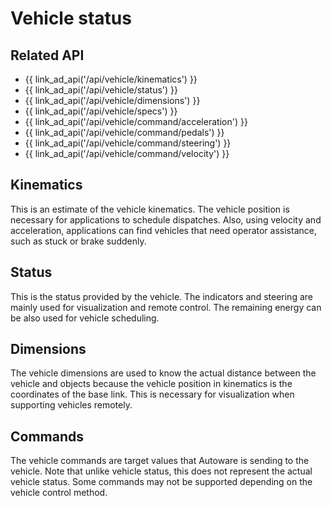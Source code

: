 # Vehicle status

## Related API

- {{ link_ad_api('/api/vehicle/kinematics') }}
- {{ link_ad_api('/api/vehicle/status') }}
- {{ link_ad_api('/api/vehicle/dimensions') }}
- {{ link_ad_api('/api/vehicle/specs') }}
- {{ link_ad_api('/api/vehicle/command/acceleration') }}
- {{ link_ad_api('/api/vehicle/command/pedals') }}
- {{ link_ad_api('/api/vehicle/command/steering') }}
- {{ link_ad_api('/api/vehicle/command/velocity') }}

## Kinematics

This is an estimate of the vehicle kinematics. The vehicle position is necessary for applications to schedule dispatches.
Also, using velocity and acceleration, applications can find vehicles that need operator assistance, such as stuck or brake suddenly.

## Status

This is the status provided by the vehicle. The indicators and steering are mainly used for visualization and remote control.
The remaining energy can be also used for vehicle scheduling.

## Dimensions

The vehicle dimensions are used to know the actual distance between the vehicle and objects because the vehicle position in kinematics is the coordinates of the base link. This is necessary for visualization when supporting vehicles remotely.

## Commands

The vehicle commands are target values that Autoware is sending to the vehicle. Note that unlike vehicle status, this does not represent the actual vehicle status.
Some commands may not be supported depending on the vehicle control method.
